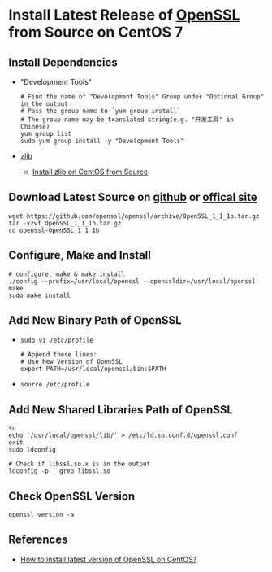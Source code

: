# Install Latest Release of [OpenSSL](https://www.openssl.org/) from Source on CentOS 7

## Install Dependencies
* "Development Tools"

      # Find the name of "Development Tools" Group under "Optional Group" in the output
      # Pass the group name to `yum group install`
      # The group name may be translated string(e.g. "开发工具" in Chinese)
      yum group list
      sudo yum group install -y "Development Tools"

* [zlib](https://www.zlib.net/)
   * [Install zlib on CentOS from Source](https://github.com/northbright/Notes/blob/master/zlib/install-zlib-on-centos-from-source.md) 

## Download Latest Source on [github](https://github.com/openssl/openssl/releases) or [offical site](https://www.openssl.org/source/)

    wget https://github.com/openssl/openssl/archive/OpenSSL_1_1_1b.tar.gz
    tar -xzvf OpenSSL_1_1_1b.tar.gz
    cd openssl-OpenSSL_1_1_1b
            
## Configure, Make and Install

    # configure, make & make install
    ./config --prefix=/usr/local/openssl --openssldir=/usr/local/openssl
    make
    sudo make install

## Add New Binary Path of OpenSSL
* `sudo vi /etc/profile`

      # Append these lines:
      # Use New Version of OpenSSL
      export PATH=/usr/local/openssl/bin:$PATH

* `source /etc/profile`

## Add New Shared Libraries Path of OpenSSL
      
    su
    echo '/usr/local/openssl/lib/' > /etc/ld.so.conf.d/openssl.conf
    exit
    sudo ldconfig
            
    # Check if libssl.so.x is in the output
    ldconfig -p | grep libssl.so
         
## Check OpenSSL Version
   
    openssl version -a

## References
* [How to install latest version of OpenSSL on CentOS?](https://blacksaildivision.com/how-to-install-openssl-on-centos)
